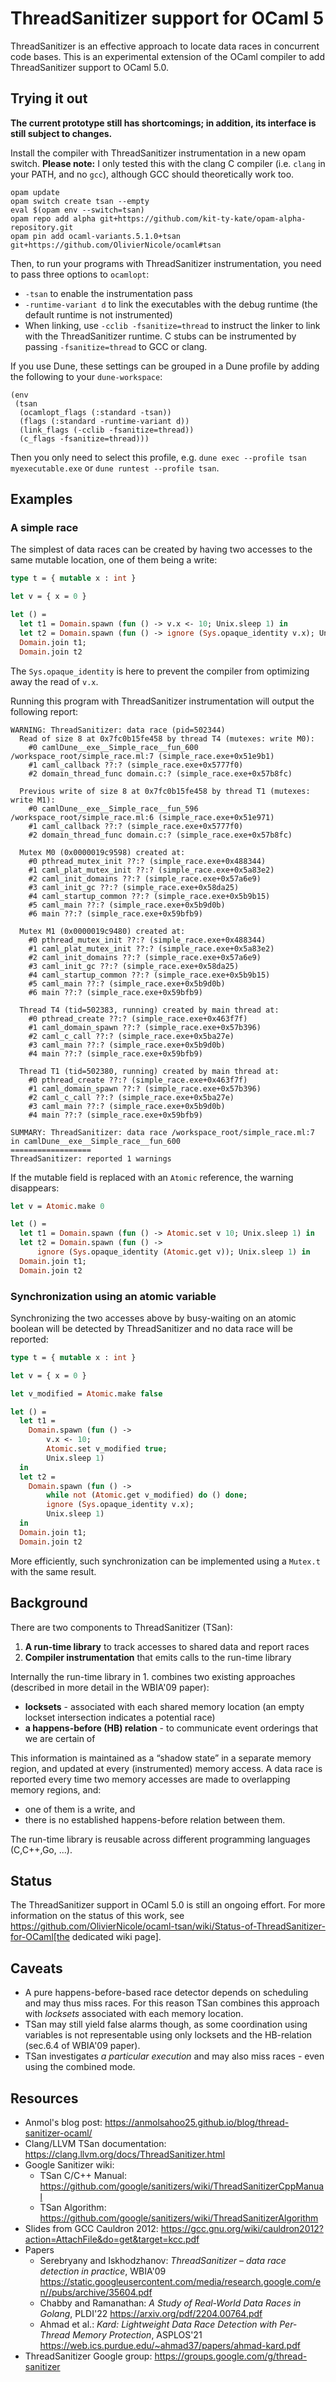 ThreadSanitizer support for OCaml 5
===================================

ThreadSanitizer is an effective approach to locate data races in concurrent code bases. This is an experimental extension of the OCaml compiler to add ThreadSanitizer support to OCaml 5.0.

Trying it out
-------------

**The current prototype still has shortcomings; in addition, its interface is still subject to changes.**

Install the compiler with ThreadSanitizer instrumentation in a new opam switch. **Please note:** I only tested this with the clang C compiler (i.e. `clang` in your PATH, and no `gcc`), although GCC should theoretically work too.
```
opam update
opam switch create tsan --empty
eval $(opam env --switch=tsan)
opam repo add alpha git+https://github.com/kit-ty-kate/opam-alpha-repository.git
opam pin add ocaml-variants.5.1.0+tsan git+https://github.com/OlivierNicole/ocaml#tsan
```

Then, to run your programs with ThreadSanitizer instrumentation, you need to pass three options to `ocamlopt`:
- `-tsan` to enable the instrumentation pass
- `-runtime-variant d` to link the executables with the debug runtime (the default runtime is not instrumented)
- When linking, use `-cclib -fsanitize=thread` to instruct the linker to link with the ThreadSanitizer runtime.
C stubs can be instrumented by passing `-fsanitize=thread` to GCC or clang.

If you use Dune, these settings can be grouped in a Dune profile by adding the following to your `dune-workspace`:
```
(env
 (tsan
  (ocamlopt_flags (:standard -tsan))
  (flags (:standard -runtime-variant d))
  (link_flags (-cclib -fsanitize=thread))
  (c_flags -fsanitize=thread)))
```
Then you only need to select this profile, e.g. `dune exec --profile tsan myexecutable.exe` or `dune runtest --profile tsan`.

Examples
--------

### A simple race

The simplest of data races can be created by having two accesses to the same mutable location, one of them being a write:
```ocaml
type t = { mutable x : int }

let v = { x = 0 }

let () =
  let t1 = Domain.spawn (fun () -> v.x <- 10; Unix.sleep 1) in
  let t2 = Domain.spawn (fun () -> ignore (Sys.opaque_identity v.x); Unix.sleep 1) in
  Domain.join t1;
  Domain.join t2
```
The `Sys.opaque_identity` is here to prevent the compiler from optimizing away the read of `v.x`.

Running this program with ThreadSanitizer instrumentation will output the following report:
```
WARNING: ThreadSanitizer: data race (pid=502344)
  Read of size 8 at 0x7fc0b15fe458 by thread T4 (mutexes: write M0):
    #0 camlDune__exe__Simple_race__fun_600 /workspace_root/simple_race.ml:7 (simple_race.exe+0x51e9b1)
    #1 caml_callback ??:? (simple_race.exe+0x5777f0)
    #2 domain_thread_func domain.c:? (simple_race.exe+0x57b8fc)

  Previous write of size 8 at 0x7fc0b15fe458 by thread T1 (mutexes: write M1):
    #0 camlDune__exe__Simple_race__fun_596 /workspace_root/simple_race.ml:6 (simple_race.exe+0x51e971)
    #1 caml_callback ??:? (simple_race.exe+0x5777f0)
    #2 domain_thread_func domain.c:? (simple_race.exe+0x57b8fc)

  Mutex M0 (0x0000019c9598) created at:
    #0 pthread_mutex_init ??:? (simple_race.exe+0x488344)
    #1 caml_plat_mutex_init ??:? (simple_race.exe+0x5a83e2)
    #2 caml_init_domains ??:? (simple_race.exe+0x57a6e9)
    #3 caml_init_gc ??:? (simple_race.exe+0x58da25)
    #4 caml_startup_common ??:? (simple_race.exe+0x5b9b15)
    #5 caml_main ??:? (simple_race.exe+0x5b9d0b)
    #6 main ??:? (simple_race.exe+0x59bfb9)

  Mutex M1 (0x0000019c9480) created at:
    #0 pthread_mutex_init ??:? (simple_race.exe+0x488344)
    #1 caml_plat_mutex_init ??:? (simple_race.exe+0x5a83e2)
    #2 caml_init_domains ??:? (simple_race.exe+0x57a6e9)
    #3 caml_init_gc ??:? (simple_race.exe+0x58da25)
    #4 caml_startup_common ??:? (simple_race.exe+0x5b9b15)
    #5 caml_main ??:? (simple_race.exe+0x5b9d0b)
    #6 main ??:? (simple_race.exe+0x59bfb9)

  Thread T4 (tid=502383, running) created by main thread at:
    #0 pthread_create ??:? (simple_race.exe+0x463f7f)
    #1 caml_domain_spawn ??:? (simple_race.exe+0x57b396)
    #2 caml_c_call ??:? (simple_race.exe+0x5ba27e)
    #3 caml_main ??:? (simple_race.exe+0x5b9d0b)
    #4 main ??:? (simple_race.exe+0x59bfb9)

  Thread T1 (tid=502380, running) created by main thread at:
    #0 pthread_create ??:? (simple_race.exe+0x463f7f)
    #1 caml_domain_spawn ??:? (simple_race.exe+0x57b396)
    #2 caml_c_call ??:? (simple_race.exe+0x5ba27e)
    #3 caml_main ??:? (simple_race.exe+0x5b9d0b)
    #4 main ??:? (simple_race.exe+0x59bfb9)

SUMMARY: ThreadSanitizer: data race /workspace_root/simple_race.ml:7 in camlDune__exe__Simple_race__fun_600
==================
ThreadSanitizer: reported 1 warnings
```
If the mutable field is replaced with an `Atomic` reference, the warning disappears:
```ocaml
let v = Atomic.make 0

let () =
  let t1 = Domain.spawn (fun () -> Atomic.set v 10; Unix.sleep 1) in
  let t2 = Domain.spawn (fun () ->
      ignore (Sys.opaque_identity (Atomic.get v)); Unix.sleep 1) in
  Domain.join t1;
  Domain.join t2
```

### Synchronization using an atomic variable

Synchronizing the two accesses above by busy-waiting on an atomic boolean will be detected by ThreadSanitizer and no data race will be reported:
```ocaml
type t = { mutable x : int }

let v = { x = 0 }

let v_modified = Atomic.make false

let () =
  let t1 =
    Domain.spawn (fun () ->
        v.x <- 10;
        Atomic.set v_modified true;
        Unix.sleep 1)
  in
  let t2 =
    Domain.spawn (fun () ->
        while not (Atomic.get v_modified) do () done;
        ignore (Sys.opaque_identity v.x);
        Unix.sleep 1)
  in
  Domain.join t1;
  Domain.join t2
```
More efficiently, such synchronization can be implemented using a `Mutex.t` with the same result.


Background
----------

There are two components to ThreadSanitizer (TSan):
1. **A run-time library** to track accesses to shared data and report races
2. **Compiler instrumentation** that emits calls to the run-time library

Internally the run-time library in 1. combines two existing approaches (described in more detail in the WBIA'09 paper):
- **locksets** - associated with each shared memory location (an empty lockset intersection indicates a potential race)
- **a happens-before (HB) relation** - to communicate event orderings that we are certain of

This information is maintained as a “shadow state” in a separate memory region, and updated at every (instrumented) memory access.
A data race is reported every time two memory accesses are made to overlapping memory regions, and:
- one of them is a write, and
- there is no established happens-before relation between them.

The run-time library is reusable across different programming languages (C,C++,Go, ...).


Status
------

The ThreadSanitizer support in OCaml 5.0 is still an ongoing effort. For more information on the status of this work, see https://github.com/OlivierNicole/ocaml-tsan/wiki/Status-of-ThreadSanitizer-for-OCaml[the dedicated wiki page].


Caveats
-------

- A pure happens-before-based race detector depends on scheduling and may thus miss races. For this reason TSan combines this approach with *locksets* associated with each memory location.
- TSan may still yield false alarms though, as some coordination using variables is not representable using only locksets and the HB-relation (sec.6.4 of WBIA'09 paper).
- TSan investigates *a particular execution* and may also miss races - even using the combined mode.


Resources
---------

- Anmol's blog post: https://anmolsahoo25.github.io/blog/thread-sanitizer-ocaml/
- Clang/LLVM TSan documentation: https://clang.llvm.org/docs/ThreadSanitizer.html
- Google Sanitizer wiki:
  - TSan C/C++ Manual: https://github.com/google/sanitizers/wiki/ThreadSanitizerCppManual
  - TSan Algorithm: https://github.com/google/sanitizers/wiki/ThreadSanitizerAlgorithm
- Slides from GCC Cauldron 2012: https://gcc.gnu.org/wiki/cauldron2012?action=AttachFile&do=get&target=kcc.pdf
- Papers
  - Serebryany and Iskhodzhanov: *ThreadSanitizer – data race detection in practice*, WBIA'09 https://static.googleusercontent.com/media/research.google.com/en//pubs/archive/35604.pdf
  - Chabby and Ramanathan: *A Study of Real-World Data Races in Golang*, PLDI'22 https://arxiv.org/pdf/2204.00764.pdf
  - Ahmad et al.: *Kard: Lightweight Data Race Detection with Per-Thread
Memory Protection*, ASPLOS'21 https://web.ics.purdue.edu/~ahmad37/papers/ahmad-kard.pdf
- ThreadSanitizer Google group: https://groups.google.com/g/thread-sanitizer
